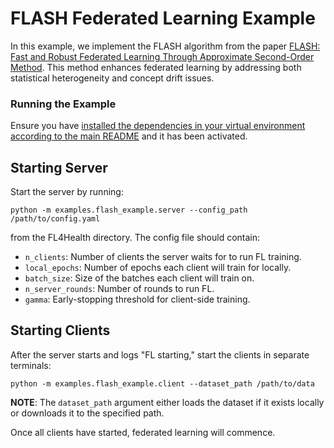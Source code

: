 # FLASH Federated Learning Example

In this example, we implement the FLASH algorithm from the paper [FLASH: Fast and Robust Federated Learning Through Approximate Second-Order Method](https://proceedings.mlr.press/v202/panchal23a/panchal23a.pdf). This method enhances federated learning by addressing both statistical heterogeneity and concept drift issues.

### Running the Example

Ensure you have [installed the dependencies in your virtual environment according to the main README](/README.md#development-requirements) and it has been activated.

## Starting Server

Start the server by running:
```
python -m examples.flash_example.server --config_path /path/to/config.yaml
```
from the FL4Health directory. The config file should contain:
* `n_clients`: Number of clients the server waits for to run FL training.
* `local_epochs`: Number of epochs each client will train for locally.
* `batch_size`: Size of the batches each client will train on.
* `n_server_rounds`: Number of rounds to run FL.
* `gamma`: Early-stopping threshold for client-side training.

## Starting Clients

After the server starts and logs "FL starting," start the clients in separate terminals:
```
python -m examples.flash_example.client --dataset_path /path/to/data
```
**NOTE**: The `dataset_path` argument either loads the dataset if it exists locally or downloads it to the specified path.

Once all clients have started, federated learning will commence.